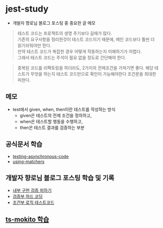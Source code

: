 # jest-study

- 개발자 향로님 블로그 포스팅 중 중요한 글 메모

> 테스트 코드는 프로젝트의 생명 주기보다 길때가 많다.</br>
> 기존의 요구사항을 정리한것이 테스트 코드이기 때문에, 메인 코드보다 훨씬 더 읽기쉬워야만 한다.</br>
> 만약 테스트 코드가 복잡한 경우 어떻게 작동하는지 이해하기가 어렵다.</br>
> 그래서 테스트 코드는 주석이 필요 없을 정도로 간단해야 한다.

> 중복된 코드를 리팩토링을 하더라도, 2가지의 전제조건을 가져가면 좋다.
> 해당 테스트가 무엇을 하는지 테스트 코드만으로 확인이 가능해야한다
> 조건문을 최대한 피한다.

## 메모

- test에서 given, when, then이란 테스트를 작성하는 방식
  - given은 테스트의 전제 조건을 정의하고,
  - when은 테스트할 행동을 수행하고,
  - then은 테스트 결과를 검증하는 부분

## 공식문서 학습

- [testing-asynchronous-code](doc/testing-asynchronous-code.md)
- [using-matchers](doc/testing-asynchronous-code.md)

## 개발자 향로님 블로그 포스팅 학습 및 기록

- [내부 구현 검증 피하기](doc/jojoldu-blog/avoid-internal-implementation-verification.md)
- [검증부 하드 코딩](doc/jojoldu-blog/assert-expect-hard-conding.md)
- [조건부 로직 테스트코드](doc/jojoldu-blog/do-not-use-conditionals.md)

## [ts-mokito 학습](doc/ts-mockito.md)
